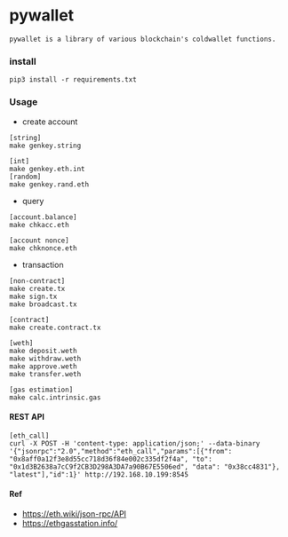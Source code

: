 # pywallet
    pywallet is a library of various blockchain's coldwallet functions.

### install
```
pip3 install -r requirements.txt
```
### Usage
- create account
```
[string]
make genkey.string

[int]
make genkey.eth.int
[random]
make genkey.rand.eth
```
- query
```
[account.balance]
make chkacc.eth

[account nonce]
make chknonce.eth

```
- transaction
```
[non-contract]
make create.tx
make sign.tx
make broadcast.tx

[contract]
make create.contract.tx

[weth]
make deposit.weth
make withdraw.weth
make approve.weth
make transfer.weth

[gas estimation]
make calc.intrinsic.gas
```
#### REST API
```
[eth_call]
curl -X POST -H 'content-type: application/json;' --data-binary '{"jsonrpc":"2.0","method":"eth_call","params":[{"from": "0x8aff0a12f3e8d55cc718d36f84e002c335df2f4a", "to": "0x1d3B2638a7cC9f2CB3D298A3DA7a90B67E5506ed", "data": "0x38cc4831"}, "latest"],"id":1}' http://192.168.10.199:8545
```
#### Ref
- https://eth.wiki/json-rpc/API
- https://ethgasstation.info/
